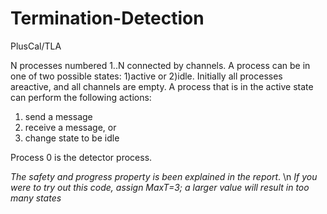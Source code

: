 # Termination-Detection
PlusCal/TLA

N processes numbered 1..N connected by channels. A process can be in one of two possible states: 1)active or 2)idle. Initially all processes areactive, and all channels are empty.
A process that is in the active state can perform the following actions:
1. send a message
2. receive a message, or
3. change state to be idle

Process 0 is the detector process.

*The safety and progress property is been explained in the report*. \n
*If you were to try out this code, assign MaxT=3; a larger value will result in too many states*

